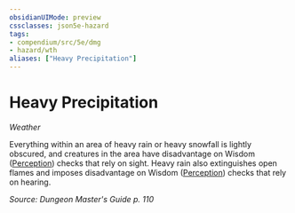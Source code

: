 ```yaml
---
obsidianUIMode: preview
cssclasses: json5e-hazard
tags:
- compendium/src/5e/dmg
- hazard/wth
aliases: ["Heavy Precipitation"]
---
```

# Heavy Precipitation
*Weather*  

Everything within an area of heavy rain or heavy snowfall is lightly obscured, and creatures in the area have disadvantage on Wisdom ([Perception](git/3-Mechanics/CLI/rules/skills.md#Perception)) checks that rely on sight. Heavy rain also extinguishes open flames and imposes disadvantage on Wisdom ([Perception](git/3-Mechanics/CLI/rules/skills.md#Perception)) checks that rely on hearing.

*Source: Dungeon Master's Guide p. 110*